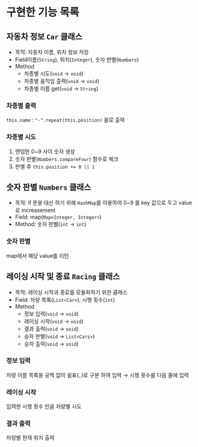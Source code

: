 # 구현한 기능 목록


## 자동차 정보 `Car` 클래스
- 목적: 자동차 이름, 위치 정보 저장
- Field이름(`String`), 위치(`Integer`), 숫자 판별(`Numbers`)
- Method
  - 차종별 시도(`void` &rarr; `void`)
  - 차종별 움직임 출력(`void` &rarr; `void`)
  - 차종별 이름 get(`void` &rarr; `String`)

### 차종별 출력
`this.name` : `"-".repeat(this.position)` 꼴로 출력

### 차종별 시도
1. 랜덤한 0~9 사이 숫자 생성
2. 숫자 판별(`Numbers.compareFour`) 함수로 체크
3. 판별 후 `this.position += 0 || 1`

## 숫자 판별 `Numbers` 클래스
- 목적: if 문을 대신 하기 위해 `HashMap`를 이용하여 0~9 를 key 값으로 두고 value로 increasement
- Field: map(`Map<Integer, Integer>`)
- Method: 숫자 판별(`int` &rarr; `int`)

### 숫자 판별
map에서 해당 value를 리턴


## 레이싱 시작 및 종료 `Racing` 클래스
- 목적: 레이싱 시작과 종료를 모듈화하기 위한 클래스
- Field: 차량 목록(`List<Car>`), 시행 횟수(`int`)
- Method
  - 정보 입력(`void` &rarr; `void`)
  - 레이싱 시작(`void` &rarr; `void`)
  - 결과 출력(`void` &rarr; `void`)
  - 승자 판별(`void` &rarr; `List<Cars>`)
  - 승자 출력(`void` &rarr; `void`)

### 정보 입력
차량 이름 목록을 공백 없이 쉼표(`,`)로 구분 하여 입력 &rarr; 시행 횟수를 다음 줄에 입력

### 레이싱 시작
입력한 시행 횟수 만큼 차량별 시도

### 결과 출력
차량별 현재 위치 출력